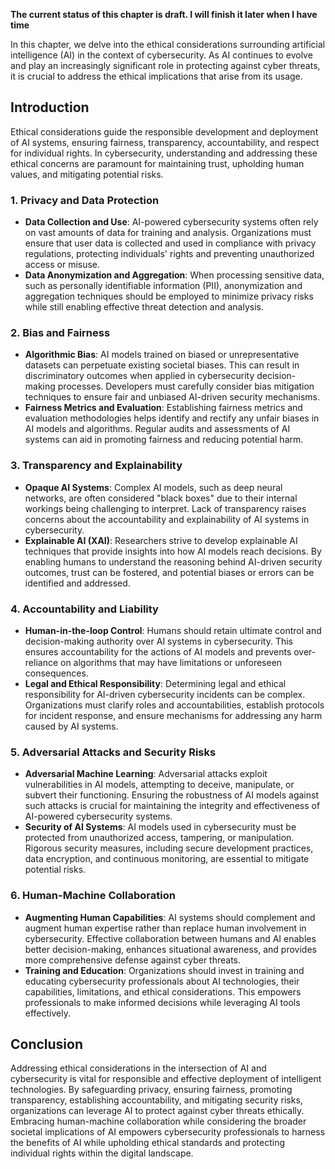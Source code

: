 **The current status of this chapter is draft. I will finish it later when I have time**

In this chapter, we delve into the ethical considerations surrounding artificial intelligence (AI) in the context of cybersecurity. As AI continues to evolve and play an increasingly significant role in protecting against cyber threats, it is crucial to address the ethical implications that arise from its usage.

Introduction
------------

Ethical considerations guide the responsible development and deployment of AI systems, ensuring fairness, transparency, accountability, and respect for individual rights. In cybersecurity, understanding and addressing these ethical concerns are paramount for maintaining trust, upholding human values, and mitigating potential risks.

### 1. Privacy and Data Protection

* **Data Collection and Use**: AI-powered cybersecurity systems often rely on vast amounts of data for training and analysis. Organizations must ensure that user data is collected and used in compliance with privacy regulations, protecting individuals' rights and preventing unauthorized access or misuse.
* **Data Anonymization and Aggregation**: When processing sensitive data, such as personally identifiable information (PII), anonymization and aggregation techniques should be employed to minimize privacy risks while still enabling effective threat detection and analysis.

### 2. Bias and Fairness

* **Algorithmic Bias**: AI models trained on biased or unrepresentative datasets can perpetuate existing societal biases. This can result in discriminatory outcomes when applied in cybersecurity decision-making processes. Developers must carefully consider bias mitigation techniques to ensure fair and unbiased AI-driven security mechanisms.
* **Fairness Metrics and Evaluation**: Establishing fairness metrics and evaluation methodologies helps identify and rectify any unfair biases in AI models and algorithms. Regular audits and assessments of AI systems can aid in promoting fairness and reducing potential harm.

### 3. Transparency and Explainability

* **Opaque AI Systems**: Complex AI models, such as deep neural networks, are often considered "black boxes" due to their internal workings being challenging to interpret. Lack of transparency raises concerns about the accountability and explainability of AI systems in cybersecurity.
* **Explainable AI (XAI)**: Researchers strive to develop explainable AI techniques that provide insights into how AI models reach decisions. By enabling humans to understand the reasoning behind AI-driven security outcomes, trust can be fostered, and potential biases or errors can be identified and addressed.

### 4. Accountability and Liability

* **Human-in-the-loop Control**: Humans should retain ultimate control and decision-making authority over AI systems in cybersecurity. This ensures accountability for the actions of AI models and prevents over-reliance on algorithms that may have limitations or unforeseen consequences.
* **Legal and Ethical Responsibility**: Determining legal and ethical responsibility for AI-driven cybersecurity incidents can be complex. Organizations must clarify roles and accountabilities, establish protocols for incident response, and ensure mechanisms for addressing any harm caused by AI systems.

### 5. Adversarial Attacks and Security Risks

* **Adversarial Machine Learning**: Adversarial attacks exploit vulnerabilities in AI models, attempting to deceive, manipulate, or subvert their functioning. Ensuring the robustness of AI models against such attacks is crucial for maintaining the integrity and effectiveness of AI-powered cybersecurity systems.
* **Security of AI Systems**: AI models used in cybersecurity must be protected from unauthorized access, tampering, or manipulation. Rigorous security measures, including secure development practices, data encryption, and continuous monitoring, are essential to mitigate potential risks.

### 6. Human-Machine Collaboration

* **Augmenting Human Capabilities**: AI systems should complement and augment human expertise rather than replace human involvement in cybersecurity. Effective collaboration between humans and AI enables better decision-making, enhances situational awareness, and provides more comprehensive defense against cyber threats.
* **Training and Education**: Organizations should invest in training and educating cybersecurity professionals about AI technologies, their capabilities, limitations, and ethical considerations. This empowers professionals to make informed decisions while leveraging AI tools effectively.

Conclusion
----------

Addressing ethical considerations in the intersection of AI and cybersecurity is vital for responsible and effective deployment of intelligent technologies. By safeguarding privacy, ensuring fairness, promoting transparency, establishing accountability, and mitigating security risks, organizations can leverage AI to protect against cyber threats ethically. Embracing human-machine collaboration while considering the broader societal implications of AI empowers cybersecurity professionals to harness the benefits of AI while upholding ethical standards and protecting individual rights within the digital landscape.
